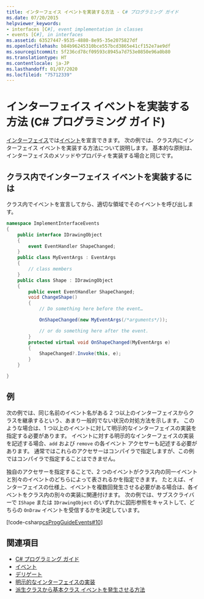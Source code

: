 ```yaml
---
title: インターフェイス イベントを実装する方法 - C# プログラミング ガイド
ms.date: 07/20/2015
helpviewer_keywords:
- interfaces [C#], event implementation in classes
- events [C#], in interfaces
ms.assetid: 63527447-9535-4880-8e95-35e2075827df
ms.openlocfilehash: b84b96245310bce557bcd3865e41cf152e7ae9df
ms.sourcegitcommit: 5f236cd78cf09593c8945a7d753e0850e96a0b80
ms.translationtype: HT
ms.contentlocale: ja-JP
ms.lasthandoff: 01/07/2020
ms.locfileid: "75712339"
---
```

# <a name="how-to-implement-interface-events-c-programming-guide"></a>インターフェイス イベントを実装する方法 (C# プログラミング ガイド)
[インターフェイス](../../language-reference/keywords/interface.md)では[イベント](../../language-reference/keywords/event.md)を宣言できます。 次の例では、クラス内にインターフェイス イベントを実装する方法について説明します。 基本的な原則は、インターフェイスのメソッドやプロパティを実装する場合と同じです。  
  
## <a name="to-implement-interface-events-in-a-class"></a>クラス内でインターフェイス イベントを実装するには  
  
クラス内でイベントを宣言してから、適切な領域でそのイベントを呼び出します。  
  
```csharp
namespace ImplementInterfaceEvents  
{  
    public interface IDrawingObject  
    {  
        event EventHandler ShapeChanged;  
    }  
    public class MyEventArgs : EventArgs   
    {  
        // class members  
    }  
    public class Shape : IDrawingObject  
    {  
        public event EventHandler ShapeChanged;  
        void ChangeShape()  
        {  
            // Do something here before the event…  

            OnShapeChanged(new MyEventArgs(/*arguments*/));  

            // or do something here after the event.   
        }  
        protected virtual void OnShapeChanged(MyEventArgs e)  
        {  
            ShapeChanged?.Invoke(this, e);  
        }  
    }  

}  
```  
  
## <a name="example"></a>例  
次の例では、同じ名前のイベント名がある 2 つ以上のインターフェイスからクラスを継承するという、あまり一般的でない状況の対処方法を示します。 このような場合は、1 つ以上のイベントに対して明示的なインターフェイスの実装を指定する必要があります。 イベントに対する明示的なインターフェイスの実装を記述する場合、`add` および `remove` の各イベント アクセサーも記述する必要があります。 通常ではこれらのアクセサーはコンパイラで指定しますが、この例ではコンパイラで指定することはできません。  
  
独自のアクセサーを指定することで、2 つのイベントがクラス内の同一イベントと別々のイベントのどちらによって表されるかを指定できます。 たとえば、インターフェイスの仕様上、イベントを複数回発生させる必要がある場合は、各イベントをクラス内の別々の実装に関連付けます。 次の例では、サブスクライバーで `IShape` または `IDrawingObject` のいずれかに図形参照をキャストして、どちらの `OnDraw` イベントを受信するかを決定しています。  
  
 [!code-csharp[csProgGuideEvents#10](~/samples/snippets/csharp/VS_Snippets_VBCSharp/csProgGuideEvents/CS/Events.cs#10)]
  
## <a name="see-also"></a>関連項目

- [C# プログラミング ガイド](../index.md)
- [イベント](./index.md)
- [デリゲート](../delegates/index.md)
- [明示的なインターフェイスの実装](../interfaces/explicit-interface-implementation.md)
- [派生クラスから基本クラス イベントを発生させる方法](./how-to-raise-base-class-events-in-derived-classes.md)

